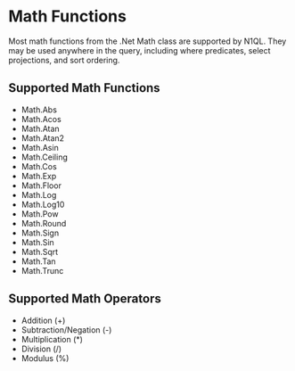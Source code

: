 # Math Functions

Most math functions from the .Net Math class are supported by N1QL.  They may be used anywhere in the query, including where predicates, select projections, and sort ordering.

## Supported Math Functions

- Math.Abs
- Math.Acos
- Math.Atan
- Math.Atan2
- Math.Asin
- Math.Ceiling
- Math.Cos
- Math.Exp
- Math.Floor
- Math.Log
- Math.Log10
- Math.Pow
- Math.Round
- Math.Sign
- Math.Sin
- Math.Sqrt
- Math.Tan
- Math.Trunc

## Supported Math Operators

- Addition (+)
- Subtraction/Negation (-)
- Multiplication (*)
- Division (/)
- Modulus (%)
